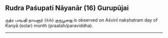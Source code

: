 ## Rudra Paśupati Nāyanār (16) Gurupūjai
ருத்ர பஶுபதி நாயனார் (௧௬) குருபூஜை is observed on Aśvinī nakṣhatram day of Kanyā (solar) month (praatah/paraviddha).



---

